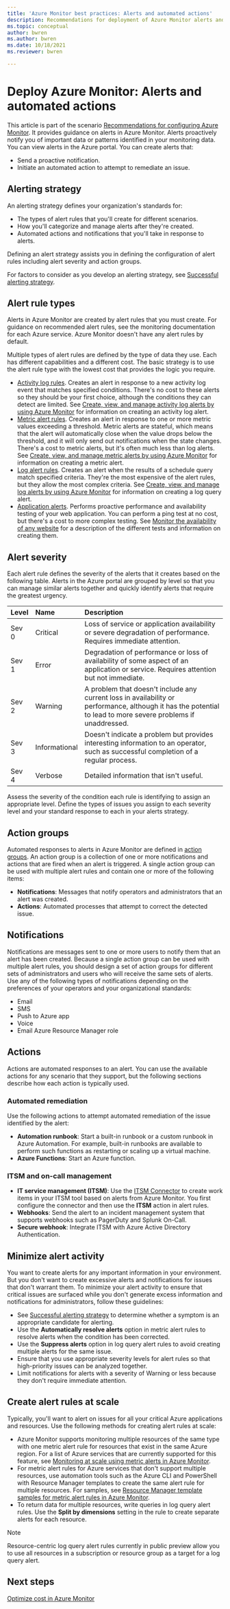```yaml
---
title: 'Azure Monitor best practices: Alerts and automated actions'
description: Recommendations for deployment of Azure Monitor alerts and automated actions.
ms.topic: conceptual
author: bwren
ms.author: bwren
ms.date: 10/18/2021
ms.reviewer: bwren

---
```


# Deploy Azure Monitor: Alerts and automated actions

This article is part of the scenario [Recommendations for configuring Azure Monitor](best-practices.md). It provides guidance on alerts in Azure Monitor. Alerts proactively notify you of important data or patterns identified in your monitoring data. You can view alerts in the Azure portal. You can create alerts that:

- Send a proactive notification.
- Initiate an automated action to attempt to remediate an issue.

## Alerting strategy

An alerting strategy defines your organization's standards for:

- The types of alert rules that you'll create for different scenarios.
- How you'll categorize and manage alerts after they're created.
- Automated actions and notifications that you'll take in response to alerts.

Defining an alert strategy assists you in defining the configuration of alert rules including alert severity and action groups.

For factors to consider as you develop an alerting strategy, see [Successful alerting strategy](/azure/cloud-adoption-framework/manage/monitor/alerting#successful-alerting-strategy).

## Alert rule types

Alerts in Azure Monitor are created by alert rules that you must create. For guidance on recommended alert rules, see the monitoring documentation for each Azure service. Azure Monitor doesn't have any alert rules by default.

Multiple types of alert rules are defined by the type of data they use. Each has different capabilities and a different cost. The basic strategy is to use the alert rule type with the lowest cost that provides the logic you require.

- [Activity log rules](alerts/activity-log-alerts.md). Creates an alert in response to a new activity log event that matches specified conditions. There's no cost to these alerts so they should be your first choice, although the conditions they can detect are limited. See [Create, view, and manage activity log alerts by using Azure Monitor](alerts/alerts-activity-log.md) for information on creating an activity log alert.
- [Metric alert rules](alerts/alerts-metric-overview.md). Creates an alert in response to one or more metric values exceeding a threshold. Metric alerts are stateful, which means that the alert will automatically close when the value drops below the threshold, and it will only send out notifications when the state changes. There's a cost to metric alerts, but it's often much less than log alerts. See [Create, view, and manage metric alerts by using Azure Monitor](alerts/alerts-metric.md) for information on creating a metric alert.
- [Log alert rules](alerts/alerts-unified-log.md). Creates an alert when the results of a schedule query match specified criteria. They're the most expensive of the alert rules, but they allow the most complex criteria. See [Create, view, and manage log alerts by using Azure Monitor](alerts/alerts-log.md) for information on creating a log query alert.
- [Application alerts](app/monitor-web-app-availability.md). Performs proactive performance and availability testing of your web application. You can perform a ping test at no cost, but there's a cost to more complex testing. See [Monitor the availability of any website](app/monitor-web-app-availability.md) for a description of the different tests and information on creating them.

## Alert severity

Each alert rule defines the severity of the alerts that it creates based on the following table. Alerts in the Azure portal are grouped by level so that you can manage similar alerts together and quickly identify alerts that require the greatest urgency.

| Level | Name | Description |
|:---|:---|:---|
| Sev 0 | Critical  | Loss of service or application availability or severe degradation of performance. Requires immediate attention. |
| Sev 1 | Error  | Degradation of performance or loss of availability of some aspect of an application or service. Requires attention but not immediate. |
| Sev 2 | Warning | A problem that doesn't include any current loss in availability or performance, although it has the potential to lead to more severe problems if unaddressed. |
| Sev 3 | Informational | Doesn't indicate a problem but provides interesting information to an operator, such as successful completion of a regular process. |
| Sev 4 | Verbose | Detailed information that isn't useful.

Assess the severity of the condition each rule is identifying to assign an appropriate level. Define the types of issues you assign to each severity level and your standard response to each in your alerts strategy.

## Action groups

Automated responses to alerts in Azure Monitor are defined in [action groups](alerts/action-groups.md). An action group is a collection of one or more notifications and actions that are fired when an alert is triggered. A single action group can be used with multiple alert rules and contain one or more of the following items:

- **Notifications**: Messages that notify operators and administrators that an alert was created.
- **Actions**: Automated processes that attempt to correct the detected issue.

## Notifications

Notifications are messages sent to one or more users to notify them that an alert has been created. Because a single action group can be used with multiple alert rules, you should design a set of action groups for different sets of administrators and users who will receive the same sets of alerts. Use any of the following types of notifications depending on the preferences of your operators and your organizational standards:

- Email
- SMS
- Push to Azure app
- Voice
- Email Azure Resource Manager role

## Actions

Actions are automated responses to an alert. You can use the available actions for any scenario that they support, but the following sections describe how each action is typically used.

### Automated remediation

Use the following actions to attempt automated remediation of the issue identified by the alert:

- **Automation runbook**: Start a built-in runbook or a custom runbook in Azure Automation. For example, built-in runbooks are available to perform such functions as restarting or scaling up a virtual machine.
- **Azure Functions**: Start an Azure function.

### ITSM and on-call management

- **IT service management (ITSM)**: Use the [ITSM Connector]() to create work items in your ITSM tool based on alerts from Azure Monitor. You first configure the connector and then use the **ITSM** action in alert rules.
- **Webhooks**: Send the alert to an incident management system that supports webhooks such as PagerDuty and Splunk On-Call.
- **Secure webhook**: Integrate ITSM with Azure Active Directory Authentication.

## Minimize alert activity

You want to create alerts for any important information in your environment. But you don't want to create excessive alerts and notifications for issues that don't warrant them. To minimize your alert activity to ensure that critical issues are surfaced while you don't generate excess information and notifications for administrators, follow these guidelines:

- See [Successful alerting strategy](/azure/cloud-adoption-framework/manage/monitor/alerting#successful-alerting-strategy) to determine whether a symptom is an appropriate candidate for alerting.
- Use the **Automatically resolve alerts** option in metric alert rules to resolve alerts when the condition has been corrected.
- Use the **Suppress alerts** option in log query alert rules to avoid creating multiple alerts for the same issue.
- Ensure that you use appropriate severity levels for alert rules so that high-priority issues can be analyzed together.
- Limit notifications for alerts with a severity of Warning or less because they don't require immediate attention.

## Create alert rules at scale

Typically, you'll want to alert on issues for all your critical Azure applications and resources. Use the following methods for creating alert rules at scale:

- Azure Monitor supports monitoring multiple resources of the same type with one metric alert rule for resources that exist in the same Azure region. For a list of Azure services that are currently supported for this feature, see [Monitoring at scale using metric alerts in Azure Monitor](alerts/alerts-metric-overview.md#monitoring-at-scale-using-metric-alerts-in-azure-monitor).
- For metric alert rules for Azure services that don't support multiple resources, use automation tools such as the Azure CLI and PowerShell with Resource Manager templates to create the same alert rule for multiple resources. For samples, see [Resource Manager template samples for metric alert rules in Azure Monitor](alerts/resource-manager-alerts-metric.md).
- To return data for multiple resources, write queries in log query alert rules. Use the **Split by dimensions** setting in the rule to create separate alerts for each resource.

> [!NOTE]
> Resource-centric log query alert rules currently in public preview allow you to use all resources in a subscription or resource group as a target for a log query alert.

## Next steps

[Optimize cost in Azure Monitor](https://learn.microsoft.com/azure/azure-monitor/best-practices-cost)

